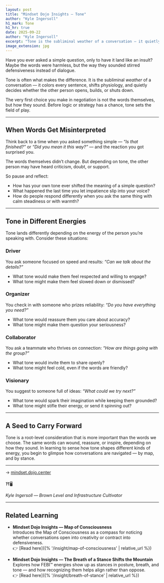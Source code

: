 ```yaml
---
layout: post
title: "Mindset Dojo Insights — Tone"
author: "Kyle Ingersoll"
h1_mark: Tone
h1_hr: true
date: 2025-09-22
author: "Kyle Ingersoll"
excerpt: "Tone is the subliminal weather of a conversation — it quietly decides whether others open, build, or shut down."
image_extension: jpg
---
```


Have you ever asked a simple question, only to have it land like an insult?  
Maybe the words were harmless, but the way they sounded stirred defensiveness instead of dialogue.  

Tone is often what makes the difference. It is the subliminal *weather* of a conversation — it colors every sentence, shifts physiology, and quietly decides whether the other person opens, builds, or shuts down.  

The very first choice you make in negotiation is not the words themselves, but how they sound. Before logic or strategy has a chance, tone sets the field of play.  

---

## When Words Get Misinterpreted

Think back to a time when you asked something simple — *“Is that finished?”* or *“Did you mean it this way?”* — and the reaction you got surprised you.  

The words themselves didn’t change. But depending on tone, the other person may have heard criticism, doubt, or support.  

So pause and reflect:  

- How has your own tone ever shifted the meaning of a simple question?  
- What happened the last time you let impatience slip into your voice?  
- How do people respond differently when you ask the same thing with calm steadiness or with warmth?  

---

## Tone in Different Energies

Tone lands differently depending on the energy of the person you’re speaking with. Consider these situations:  

### Driver  
You ask someone focused on speed and results: *“Can we talk about the details?”*  
- What tone would make them feel respected and willing to engage?  
- What tone might make them feel slowed down or dismissed?  

### Organizer  
You check in with someone who prizes reliability: *“Do you have everything you need?”*  
- What tone would reassure them you care about accuracy?  
- What tone might make them question your seriousness?  

### Collaborator  
You ask a teammate who thrives on connection: *“How are things going with the group?”*  
- What tone would invite them to share openly?  
- What tone might feel cold, even if the words are friendly?  

### Visionary  
You suggest to someone full of ideas: *“What could we try next?”*  
- What tone would spark their imagination while keeping them grounded?  
- What tone might stifle their energy, or send it spinning out?  

---

## A Seed to Carry Forward

Tone is a root-level consideration that is more important than the words we choose. The same words can wound, reassure, or inspire, depending on how they sound. In learning to sense how tone shapes different kinds of energy, you begin to glimpse how conversations are navigated — by map, and by stance.  

---

→ [mindset.dojo.center](https://mindset.dojo.center)  

⛩️🖥️  

*Kyle Ingersoll — Brown Level and Infrastructure Cultivator*  

---

## Related Learning

- **Mindset Dojo Insights — Map of Consciousness**  
  Introduces the Map of Consciousness as a compass for noticing whether conversations open into creativity or contract into defensiveness.  
  👉 [Read here]({% '/insight/map-of-consciousness' | relative_url %})  

- **Mindset Dojo Insights — The Breath of a Stance Shifts the Mountain**  
  Explores how FEBI™ energies show up as stances in posture, breath, and tone — and how recognizing them helps align rather than oppose.  
  👉 [Read here]({% '/insight/breath-of-stance' | relative_url %})  
